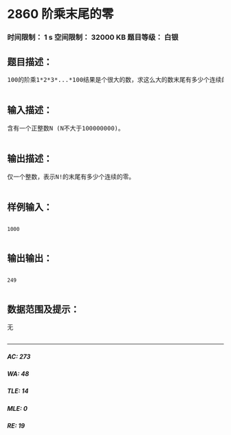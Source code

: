 # 2860 阶乘末尾的零   
### 时间限制： 1 s     空间限制： 32000 KB     题目等级： 白银  
## 题目描述：  

<pre>
100的阶乘1*2*3*...*100结果是个很大的数，求这么大的数末尾有多少个连续的零。

</pre>
  
  
## 输入描述：  

<pre>
含有一个正整数N (N不大于100000000)。

</pre>
  
  
## 输出描述：  

<pre>
仅一个整数，表示N!的末尾有多少个连续的零。

</pre>
  
  
## 样例输入：  

<pre><code>
1000

</code></pre>
  
  
## 输出输出：  

<pre><code>
249

</code></pre>
  
  
## 数据范围及提示：  

<pre>
无
 
</pre>
  
  
***  

##### AC: 273  
##### WA: 48  
##### TLE: 14  
##### MLE: 0  
##### RE: 19  
